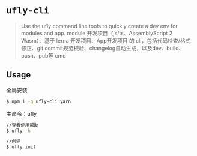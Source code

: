 # `ufly-cli`

> Use the ufly command line tools to quickly create a dev env for modules and app.  module 开发项目（js/ts、AssemblyScript 2 Wasm）、基于 lerna 开发项目、App开发项目 的 cli，包括代码检查/格式修正、git commit规范校验、changelog自动生成，以及dev、build、push、pub等 cmd

## Usage
全局安装

```bash
$ npm i -g ufly-cli yarn
```

主命令：ufly

```bash
//查看使用帮助
$ ufly -h

//创建
$ ufly init
```
